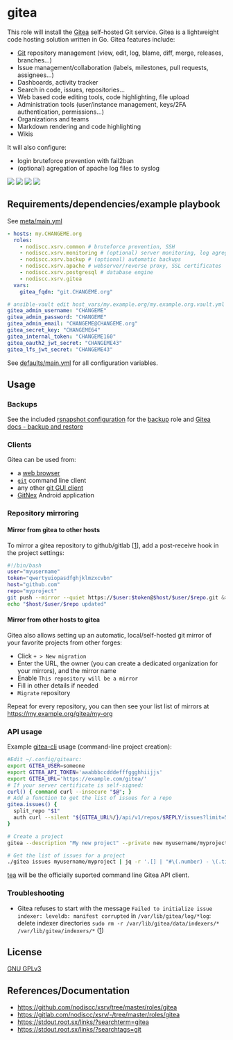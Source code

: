 gitea
=============

This role will install the [Gitea](https://gitea.io/en-us/) self-hosted Git service.
Gitea is a lightweight code hosting solution written in Go. Gitea features include:

- [Git](https://en.wikipedia.org/wiki/Git) repository management (view, edit, log, blame, diff, merge, releases, branches...)
- Issue management/collaboration (labels, milestones, pull requests, assignees...)
- Dashboards, activity tracker
- Search in code, issues, repositories...
- Web based code editing tools, code highlighting, file upload
- Administration tools (user/instance management, keys/2FA authentication, permissions...)
- Organizations and teams
- Markdown rendering and code highlighting
- Wikis

It will also configure:
- login bruteforce prevention with fail2ban
- (optional) agregation of apache log files to syslog


[![](https://i.imgur.com/Rks90zV.png)](https://i.imgur.com/2TGIshE.png)
[![](https://i.imgur.com/cBktctp.png)](https://i.imgur.com/EauaJxq.png)
[![](https://i.imgur.com/gvcfs6G.png)](https://i.imgur.com/DHku4ke.png)
[![](https://i.imgur.com/4NhXqdG.png)](https://i.imgur.com/d5glB4P.png)


## Requirements/dependencies/example playbook

See [meta/main.yml](meta/main.yml)

```yaml
- hosts: my.CHANGEME.org
  roles:
    - nodiscc.xsrv.common # bruteforce prevention, SSH
    - nodiscc.xsrv.monitoring # (optional) server monitoring, log agregation
    - nodiscc.xsrv.backup # (optional) automatic backups
    - nodiscc.xsrv.apache # webserver/reverse proxy, SSL certificates
    - nodiscc.xsrv.postgresql # database engine
    - nodiscc.xsrv.gitea
  vars:
    gitea_fqdn: "git.CHANGEME.org"

# ansible-vault edit host_vars/my.example.org/my.example.org.vault.yml
gitea_admin_username: "CHANGEME"
gitea_admin_password: "CHANGEME"
gitea_admin_email: "CHANGEME@CHANGEME.org"
gitea_secret_key: "CHANGEME64"
gitea_internal_token: "CHANGEME160"
gitea_oauth2_jwt_secret: "CHANGEME43"
gitea_lfs_jwt_secret: "CHANGEME43"
```

See [defaults/main.yml](defaults/main.yml) for all configuration variables.


## Usage

### Backups

See the included [rsnapshot configuration](templates/etc_rsnapshot.d_gitea.conf.j2) for the [backup](../backup) role and [Gitea docs - backup and restore](https://docs.gitea.io/en-us/backup-and-restore/)


### Clients

Gitea can be used from:
- a [web browser](https://www.mozilla.org/en-US/firefox/)
- [`git`](https://git-scm.com/) command line client
- any other [git GUI client](https://git-scm.com/downloads/guis)
- [GitNex](https://f-droid.org/en/packages/org.mian.gitnex/) Android application

### Repository mirroring

#### Mirror from gitea to other hosts

To mirror a gitea repository to github/gitlab [[1]](https://github.com/go-gitea/gitea/issues/3480), add a post-receive hook in the project settings:

```bash
#!/bin/bash
user="myusername"
token="qwertyuiopasdfghjklmzxcvbn"
host="github.com"
repo="myproject"
git push --mirror --quiet https://$user:$token@$host/$user/$repo.git &> /dev/null
echo "$host/$user/$repo updated"
```

#### Mirror from other hosts to gitea

Gitea also allows setting up an automatic, local/self-hosted git mirror of your favorite projects from other forges:

- Click `+ > New migration`
- Enter the URL, the owner (you can create a dedicated organization for your mirrors), and the mirror name
- Enable `This repository will be a mirror`
- Fill in other details if needed
- `Migrate` repository

Repeat for every repository, you can then see your list list of mirrors at https://my.example.org/gitea/my-org


### API usage

Example [gitea-cli](https://github.com/bashup/gitea-cli) usage (command-line project creation):

```bash
#Edit ~/.config/gitearc:
export GITEA_USER=someone
export GITEA_API_TOKEN='aaabbbccdddefffggghhiijjs'
export GITEA_URL='https://example.com/gitea/'
# If your server certificate is self-signed:
curl() { command curl --insecure "$@"; }
# Add a function to get the list of issues for a repo
gitea.issues() {
  split_repo "$1"
  auth curl --silent "${GITEA_URL%/}/api/v1/repos/$REPLY/issues?limit=50"
}

```

```bash
# Create a project
gitea --description "My new project" --private new myusername/myproject

# Get the list of issues for a project
./gitea issues myusername/myproject | jq -r '.[] | "#\(.number) - \(.title)"'
```

[tea](https://gitea.com/gitea/tea) will be the officially suported command line Gitea API client.

### Troubleshooting

* Gitea refuses to start with the message `Failed to initialize issue indexer: leveldb: manifest corrupted` in `/var/lib/gitea/log/*log`: delete indexer directories `sudo rm -r /var/lib/gitea/data/indexers/* /var/lib/gitea/indexers/*` ([1](https://github.com/go-gitea/gitea/issues/7013))


License
-------

[GNU GPLv3](../../LICENSE)

References/Documentation
-------------

- https://github.com/nodiscc/xsrv/tree/master/roles/gitea
- https://gitlab.com/nodiscc/xsrv/-/tree/master/roles/gitea
- https://stdout.root.sx/links/?searchterm=gitea
- https://stdout.root.sx/links/?searchtags=git

